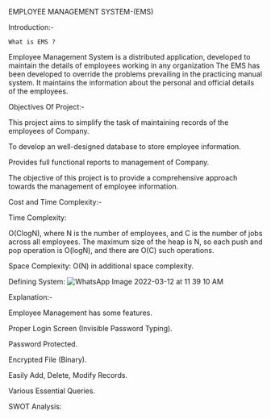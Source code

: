 EMPLOYEE MANAGEMENT SYSTEM-(EMS)


Introduction:-

    What is EMS ?

Employee Management System is a distributed application, developed to maintain the details of employees working in any organization The EMS has been developed to override the problems prevailing in the practicing manual system.
It maintains the information about the personal and official details of the employees.

Objectives Of Project:-

This project aims to simplify the task of maintaining records of the employees of Company.

To develop an well-designed database to store employee information.

Provides full functional reports to management of Company.

The objective of this project is to provide a comprehensive approach towards the management of employee information.

Cost and Time Complexity:-

Time Complexity:

O(Clog⁡N), where N is the number of employees, and C is the number of jobs across all employees. The maximum size of the heap is N, so each push and pop operation is O(log⁡N), and there are O(C) such operations.

Space Complexity:
O(N) in additional space complexity.

Defining System:
![WhatsApp Image 2022-03-12 at 11 39 10 AM](https://user-images.githubusercontent.com/74421461/158013573-b61a5b89-1883-4d91-8ce0-22780a43d5c8.jpeg)
                           


                                








Explanation:-


Employee Management has some features.

Proper Login Screen (Invisible Password Typing).

Password Protected.

Encrypted File (Binary).

Easily Add, Delete, Modify Records.

Various Essential Queries.


SWOT Analysis:



             

               

                        

               
